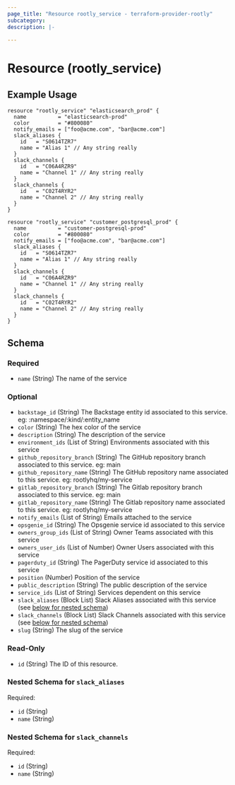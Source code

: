 ```yaml
---
page_title: "Resource rootly_service - terraform-provider-rootly"
subcategory:
description: |-
    
---
```


# Resource (rootly_service)



## Example Usage

```shell
resource "rootly_service" "elasticsearch_prod" {
  name          = "elasticsearch-prod"
  color         = "#800080"
  notify_emails = ["foo@acme.com", "bar@acme.com"]
  slack_aliases {
    id   = "S0614TZR7"
    name = "Alias 1" // Any string really
  }
  slack_channels {
    id   = "C06A4RZR9"
    name = "Channel 1" // Any string really
  }
  slack_channels {
    id   = "C02T4RYR2"
    name = "Channel 2" // Any string really
  }
}

resource "rootly_service" "customer_postgresql_prod" {
  name          = "customer-postgresql-prod"
  color         = "#800080"
  notify_emails = ["foo@acme.com", "bar@acme.com"]
  slack_aliases {
    id   = "S0614TZR7"
    name = "Alias 1" // Any string really
  }
  slack_channels {
    id   = "C06A4RZR9"
    name = "Channel 1" // Any string really
  }
  slack_channels {
    id   = "C02T4RYR2"
    name = "Channel 2" // Any string really
  }
}
```

<!-- schema generated by tfplugindocs -->
## Schema

### Required

- `name` (String) The name of the service

### Optional

- `backstage_id` (String) The Backstage entity id associated to this service. eg: :namespace/:kind/:entity_name
- `color` (String) The hex color of the service
- `description` (String) The description of the service
- `environment_ids` (List of String) Environments associated with this service
- `github_repository_branch` (String) The GitHub repository branch associated to this service. eg: main
- `github_repository_name` (String) The GitHub repository name associated to this service. eg: rootlyhq/my-service
- `gitlab_repository_branch` (String) The Gitlab repository branch associated to this service. eg: main
- `gitlab_repository_name` (String) The Gitlab repository name associated to this service. eg: rootlyhq/my-service
- `notify_emails` (List of String) Emails attached to the service
- `opsgenie_id` (String) The Opsgenie service id associated to this service
- `owners_group_ids` (List of String) Owner Teams associated with this service
- `owners_user_ids` (List of Number) Owner Users associated with this service
- `pagerduty_id` (String) The PagerDuty service id associated to this service
- `position` (Number) Position of the service
- `public_description` (String) The public description of the service
- `service_ids` (List of String) Services dependent on this service
- `slack_aliases` (Block List) Slack Aliases associated with this service (see [below for nested schema](#nestedblock--slack_aliases))
- `slack_channels` (Block List) Slack Channels associated with this service (see [below for nested schema](#nestedblock--slack_channels))
- `slug` (String) The slug of the service

### Read-Only

- `id` (String) The ID of this resource.

<a id="nestedblock--slack_aliases"></a>
### Nested Schema for `slack_aliases`

Required:

- `id` (String)
- `name` (String)


<a id="nestedblock--slack_channels"></a>
### Nested Schema for `slack_channels`

Required:

- `id` (String)
- `name` (String)

